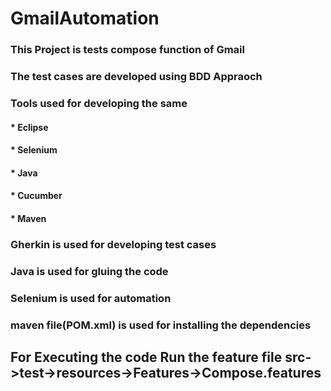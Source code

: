 # GmailAutomation
### This Project is tests compose function of Gmail
### The test cases are developed using BDD Appraoch
### Tools used for developing the same
#### * Eclipse
#### * Selenium
#### * Java
#### * Cucumber
#### * Maven

### Gherkin is used for developing test cases
### Java is used for gluing the code
### Selenium is used for automation
### maven file(POM.xml) is used for installing the dependencies 

## For Executing the code Run  the feature file src->test->resources->Features->Compose.features


